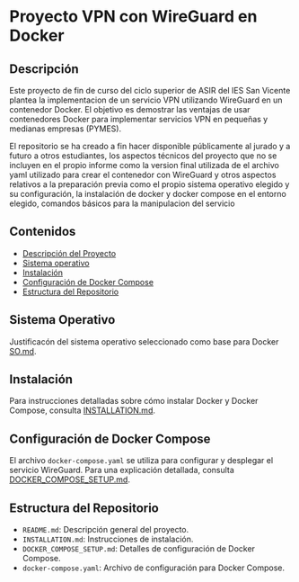 # Proyecto VPN con WireGuard en Docker

## Descripción
Este proyecto de fin de curso del ciclo superior de ASIR del IES San Vicente plantea la implementacion de un servicio VPN utilizando WireGuard en un contenedor Docker. El objetivo es demostrar las ventajas de usar contenedores Docker para implementar servicios VPN en pequeñas y medianas empresas (PYMES).

El repositorio se ha creado a fin hacer disponible públicamente al jurado y a futuro a otros estudiantes, los aspectos técnicos del proyecto que no se incluyen en el propio informe como la version final utilizada de el archivo yaml utilizado para crear el contenedor con WireGuard y otros aspectos relativos a la preparación previa como el propio sistema operativo elegido y su configuración, la instalación de docker y docker compose en el entorno elegido, comandos básicos para la manipulacion del servicio

## Contenidos
- [Descripción del Proyecto](#descripción)
- [Sistema operativo](#Sistema-Operativo)
- [Instalación](#instalación)
- [Configuración de Docker Compose](#configuración-de-docker-compose)
- [Estructura del Repositorio](#estructura-del-repositorio)


## Sistema Operativo
Justificacón del sistema operativo seleccionado como base para Docker [SO.md](SO.md).

## Instalación
Para instrucciones detalladas sobre cómo instalar Docker y Docker Compose, consulta [INSTALLATION.md](INSTALLATION.md).

## Configuración de Docker Compose
El archivo `docker-compose.yaml` se utiliza para configurar y desplegar el servicio WireGuard. Para una explicación detallada, consulta [DOCKER_COMPOSE_SETUP.md](DOCKER_COMPOSE_SETUP.md).

## Estructura del Repositorio
- `README.md`: Descripción general del proyecto.
- `INSTALLATION.md`: Instrucciones de instalación.
- `DOCKER_COMPOSE_SETUP.md`: Detalles de configuración de Docker Compose.
- `docker-compose.yaml`: Archivo de configuración para Docker Compose.
